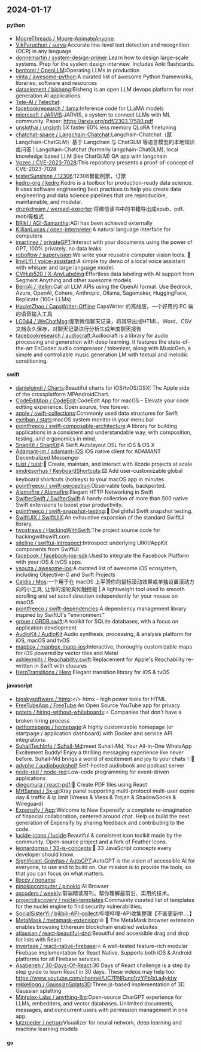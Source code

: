 ## 2024-01-17

#### python
* [MooreThreads / Moore-AnimateAnyone](https://github.com/MooreThreads/Moore-AnimateAnyone):
* [VikParuchuri / surya](https://github.com/VikParuchuri/surya):Accurate line-level text detection and recognition (OCR) in any language
* [donnemartin / system-design-primer](https://github.com/donnemartin/system-design-primer):Learn how to design large-scale systems. Prep for the system design interview. Includes Anki flashcards.
* [bentoml / OpenLLM](https://github.com/bentoml/OpenLLM):Operating LLMs in production
* [vinta / awesome-python](https://github.com/vinta/awesome-python):A curated list of awesome Python frameworks, libraries, software and resources
* [dataelement / bisheng](https://github.com/dataelement/bisheng):Bisheng is an open LLM devops platform for next generation AI applications.
* [Tele-AI / Telechat](https://github.com/Tele-AI/Telechat):
* [facebookresearch / llama](https://github.com/facebookresearch/llama):Inference code for LLaMA models
* [microsoft / JARVIS](https://github.com/microsoft/JARVIS):JARVIS, a system to connect LLMs with ML community. Paper: https://arxiv.org/pdf/2303.17580.pdf
* [unslothai / unsloth](https://github.com/unslothai/unsloth):5X faster 60% less memory QLoRA finetuning
* [chatchat-space / Langchain-Chatchat](https://github.com/chatchat-space/Langchain-Chatchat):Langchain-Chatchat（原Langchain-ChatGLM）基于 Langchain 与 ChatGLM 等语言模型的本地知识库问答 | Langchain-Chatchat (formerly langchain-ChatGLM), local knowledge based LLM (like ChatGLM) QA app with langchain
* [Vozec / CVE-2023-7028](https://github.com/Vozec/CVE-2023-7028):This repository presents a proof-of-concept of CVE-2023-7028
* [testerSunshine / 12306](https://github.com/testerSunshine/12306):12306智能刷票，订票
* [kedro-org / kedro](https://github.com/kedro-org/kedro):Kedro is a toolbox for production-ready data science. It uses software engineering best practices to help you create data engineering and data science pipelines that are reproducible, maintainable, and modular.
* [drunkdream / weread-exporter](https://github.com/drunkdream/weread-exporter):将微信读书中的书籍导出成epub、pdf、mobi等格式
* [BRlkl / AGI-Samantha](https://github.com/BRlkl/AGI-Samantha):AGI has been achieved externally
* [KillianLucas / open-interpreter](https://github.com/KillianLucas/open-interpreter):A natural language interface for computers
* [imartinez / privateGPT](https://github.com/imartinez/privateGPT):Interact with your documents using the power of GPT, 100% privately, no data leaks
* [roboflow / supervision](https://github.com/roboflow/supervision):We write your reusable computer vision tools. 💜
* [linyiLYi / voice-assistant](https://github.com/linyiLYi/voice-assistant):A simple toy demo of a local voice assistant with whisper and large language model.
* [CVHub520 / X-AnyLabeling](https://github.com/CVHub520/X-AnyLabeling):Effortless data labeling with AI support from Segment Anything and other awesome models.
* [BerriAI / litellm](https://github.com/BerriAI/litellm):Call all LLM APIs using the OpenAI format. Use Bedrock, Azure, OpenAI, Cohere, Anthropic, Ollama, Sagemaker, HuggingFace, Replicate (100+ LLMs)
* [HaujetZhao / CapsWriter-Offline](https://github.com/HaujetZhao/CapsWriter-Offline):CapsWriter 的离线版，一个好用的 PC 端的语音输入工具
* [LC044 / WeChatMsg](https://github.com/LC044/WeChatMsg):提取微信聊天记录，将其导出成HTML、Word、CSV文档永久保存，对聊天记录进行分析生成年度聊天报告
* [facebookresearch / audiocraft](https://github.com/facebookresearch/audiocraft):Audiocraft is a library for audio processing and generation with deep learning. It features the state-of-the-art EnCodec audio compressor / tokenizer, along with MusicGen, a simple and controllable music generation LM with textual and melodic conditioning.

#### swift
* [danielgindi / Charts](https://github.com/danielgindi/Charts):Beautiful charts for iOS/tvOS/OSX! The Apple side of the crossplatform MPAndroidChart.
* [CodeEditApp / CodeEdit](https://github.com/CodeEditApp/CodeEdit):CodeEdit App for macOS – Elevate your code editing experience. Open source, free forever.
* [apple / swift-collections](https://github.com/apple/swift-collections):Commonly used data structures for Swift
* [exelban / stats](https://github.com/exelban/stats):macOS system monitor in your menu bar
* [pointfreeco / swift-composable-architecture](https://github.com/pointfreeco/swift-composable-architecture):A library for building applications in a consistent and understandable way, with composition, testing, and ergonomics in mind.
* [SnapKit / SnapKit](https://github.com/SnapKit/SnapKit):A Swift Autolayout DSL for iOS & OS X
* [Adamant-im / adamant-iOS](https://github.com/Adamant-im/adamant-iOS):iOS native client for ADAMANT Decentralized Messenger
* [tuist / tuist](https://github.com/tuist/tuist):🚀 Create, maintain, and interact with Xcode projects at scale
* [sindresorhus / KeyboardShortcuts](https://github.com/sindresorhus/KeyboardShortcuts):⌨️ Add user-customizable global keyboard shortcuts (hotkeys) to your macOS app in minutes
* [pointfreeco / swift-perception](https://github.com/pointfreeco/swift-perception):Observable tools, backported.
* [Alamofire / Alamofire](https://github.com/Alamofire/Alamofire):Elegant HTTP Networking in Swift
* [SwifterSwift / SwifterSwift](https://github.com/SwifterSwift/SwifterSwift):A handy collection of more than 500 native Swift extensions to boost your productivity.
* [pointfreeco / swift-snapshot-testing](https://github.com/pointfreeco/swift-snapshot-testing):📸 Delightful Swift snapshot testing.
* [SwiftUIX / SwiftUIX](https://github.com/SwiftUIX/SwiftUIX):An exhaustive expansion of the standard SwiftUI library.
* [twostraws / HackingWithSwift](https://github.com/twostraws/HackingWithSwift):The project source code for hackingwithswift.com
* [siteline / swiftui-introspect](https://github.com/siteline/swiftui-introspect):Introspect underlying UIKit/AppKit components from SwiftUI
* [facebook / facebook-ios-sdk](https://github.com/facebook/facebook-ios-sdk):Used to integrate the Facebook Platform with your iOS & tvOS apps.
* [vsouza / awesome-ios](https://github.com/vsouza/awesome-ios):A curated list of awesome iOS ecosystem, including Objective-C and Swift Projects
* [Caldis / Mos](https://github.com/Caldis/Mos):一个用于在 macOS 上平滑你的鼠标滚动效果或单独设置滚动方向的小工具, 让你的滚轮爽如触控板 | A lightweight tool used to smooth scrolling and set scroll direction independently for your mouse on macOS
* [pointfreeco / swift-dependencies](https://github.com/pointfreeco/swift-dependencies):A dependency management library inspired by SwiftUI's "environment."
* [groue / GRDB.swift](https://github.com/groue/GRDB.swift):A toolkit for SQLite databases, with a focus on application development
* [AudioKit / AudioKit](https://github.com/AudioKit/AudioKit):Audio synthesis, processing, & analysis platform for iOS, macOS and tvOS
* [mapbox / mapbox-maps-ios](https://github.com/mapbox/mapbox-maps-ios):Interactive, thoroughly customizable maps for iOS powered by vector tiles and Metal
* [ashleymills / Reachability.swift](https://github.com/ashleymills/Reachability.swift):Replacement for Apple's Reachability re-written in Swift with closures
* [HeroTransitions / Hero](https://github.com/HeroTransitions/Hero):Elegant transition library for iOS & tvOS

#### javascript
* [bigskysoftware / htmx](https://github.com/bigskysoftware/htmx):</> htmx - high power tools for HTML
* [FreeTubeApp / FreeTube](https://github.com/FreeTubeApp/FreeTube):An Open Source YouTube app for privacy
* [poteto / hiring-without-whiteboards](https://github.com/poteto/hiring-without-whiteboards):⭐️ Companies that don't have a broken hiring process
* [gethomepage / homepage](https://github.com/gethomepage/homepage):A highly customizable homepage (or startpage / application dashboard) with Docker and service API integrations.
* [SuhailTechInfo / Suhail-Md](https://github.com/SuhailTechInfo/Suhail-Md):meet Suhail-Md, Your All-in-One WhatsApp Excitement Buddy! Enjoy a thrilling messaging experience like never before. Suhail-Md brings a world of excitement and joy to your chats ✨🤖
* [advplyr / audiobookshelf](https://github.com/advplyr/audiobookshelf):Self-hosted audiobook and podcast server
* [node-red / node-red](https://github.com/node-red/node-red):Low-code programming for event-driven applications
* [diegomura / react-pdf](https://github.com/diegomura/react-pdf):📄 Create PDF files using React
* [MHSanaei / 3x-ui](https://github.com/MHSanaei/3x-ui):Xray panel supporting multi-protocol multi-user expire day & traffic & ip limit (Vmess & Vless & Trojan & ShadowSocks & Wireguard)
* [Expensify / App](https://github.com/Expensify/App):Welcome to New Expensify: a complete re-imagination of financial collaboration, centered around chat. Help us build the next generation of Expensify by sharing feedback and contributing to the code.
* [lucide-icons / lucide](https://github.com/lucide-icons/lucide):Beautiful & consistent icon toolkit made by the community. Open-source project and a fork of Feather Icons.
* [leonardomso / 33-js-concepts](https://github.com/leonardomso/33-js-concepts):📜 33 JavaScript concepts every developer should know.
* [Significant-Gravitas / AutoGPT](https://github.com/Significant-Gravitas/AutoGPT):AutoGPT is the vision of accessible AI for everyone, to use and to build on. Our mission is to provide the tools, so that you can focus on what matters.
* [libccy / noname](https://github.com/libccy/noname):
* [pinokiocomputer / pinokio](https://github.com/pinokiocomputer/pinokio):AI Browser
* [ascoders / weekly](https://github.com/ascoders/weekly):前端精读周刊。帮你理解最前沿、实用的技术。
* [projectdiscovery / nuclei-templates](https://github.com/projectdiscovery/nuclei-templates):Community curated list of templates for the nuclei engine to find security vulnerabilities.
* [SocialSisterYi / bilibili-API-collect](https://github.com/SocialSisterYi/bilibili-API-collect):哔哩哔哩-API收集整理【不断更新中....】
* [MetaMask / metamask-extension](https://github.com/MetaMask/metamask-extension):🌐 🔌 The MetaMask browser extension enables browsing Ethereum blockchain enabled websites
* [atlassian / react-beautiful-dnd](https://github.com/atlassian/react-beautiful-dnd):Beautiful and accessible drag and drop for lists with React
* [invertase / react-native-firebase](https://github.com/invertase/react-native-firebase):🔥 A well-tested feature-rich modular Firebase implementation for React Native. Supports both iOS & Android platforms for all Firebase services.
* [Asabeneh / 30-Days-Of-React](https://github.com/Asabeneh/30-Days-Of-React):30 Days of React challenge is a step by step guide to learn React in 30 days. These videos may help too: https://www.youtube.com/channel/UC7PNRuno1rzYPb1xLa4yktw
* [mkkellogg / GaussianSplats3D](https://github.com/mkkellogg/GaussianSplats3D):Three.js-based implementation of 3D Gaussian splatting
* [Mintplex-Labs / anything-llm](https://github.com/Mintplex-Labs/anything-llm):Open-source ChatGPT experience for LLMs, embedders, and vector databases. Unlimited documents, messages, and concurrent users with permission management in one app.
* [lutzroeder / netron](https://github.com/lutzroeder/netron):Visualizer for neural network, deep learning and machine learning models

#### go
